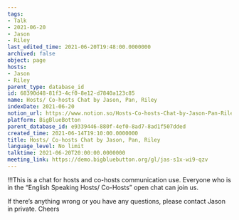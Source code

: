 ```yaml
---
tags:
- Talk
- 2021-06-20
- Jason
- Riley
last_edited_time: 2021-06-20T19:48:00.0000000
archived: false
object: page
hosts:
- Jason
- Riley
parent_type: database_id
id: 68390d48-81f3-4cf0-8e12-d7840a123c85
name: Hosts/ Co-hosts Chat by Jason, Pan, Riley
indexDate: 2021-06-20
notion_url: https://www.notion.so/Hosts-Co-hosts-Chat-by-Jason-Pan-Riley-68390d4881f34cf08e12d7840a123c85
platform: BigBlueBotton
parent_database_id: e9339446-880f-4ef0-8ad7-8ad1f507dded
created_time: 2021-06-14T19:10:00.0000000
title: Hosts/ Co-hosts Chat by Jason, Pan, Riley
language_level: No limit
talktime: 2021-06-20T20:00:00.0000000
meeting_link: https://demo.bigbluebutton.org/gl/jas-s1x-wi9-qzv
---
```


!!!This is a chat for hosts and co-hosts communication use. Everyone who is in the “English Speaking Hosts/ Co-Hosts” open chat can join us.

If there’s anything wrong or you have any questions, please contact Jason in private. Cheers

